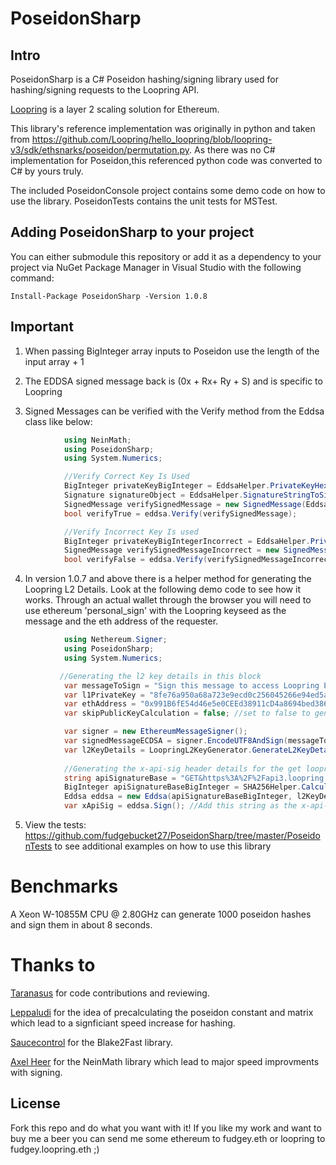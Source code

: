 # PoseidonSharp
## Intro
PoseidonSharp is a C# Poseidon hashing/signing library used for hashing/signing requests to the Loopring API. 

[Loopring](https://loopring.io/#/) is a layer 2 scaling solution for Ethereum.

This library's reference implementation was originally in python and taken from https://github.com/Loopring/hello_loopring/blob/loopring-v3/sdk/ethsnarks/poseidon/permutation.py. As there was no C# implementation for Poseidon,this referenced python code was converted to C# by yours truly.

The included PoseidonConsole project contains some demo code on how to use the library. PoseidonTests contains the unit tests for MSTest.

## Adding PoseidonSharp to your project
You can either submodule this repository or add it as a dependency to your project via NuGet Package Manager in Visual Studio with the following command:

    Install-Package PoseidonSharp -Version 1.0.8

## Important
1. When passing BigInteger array inputs to Poseidon use the length of the input array + 1

2. The EDDSA signed message back is (0x + Rx+  Ry + S) and is specific to Loopring

3. Signed Messages can be verified with the Verify method from the Eddsa class like below:

```csharp
            using NeinMath;
            using PoseidonSharp;
            using System.Numerics;

            //Verify Correct Key Is Used
            BigInteger privateKeyBigInteger = EddsaHelper.PrivateKeyHexStringToBigInteger(PrivateKey3);
            Signature signatureObject = EddsaHelper.SignatureStringToSignatureObject(signedMessage);
            SignedMessage verifySignedMessage = new SignedMessage(EddsaHelper.CalculatePointA(privateKeyBigInteger), signatureObject, Integer.Parse(poseidonHash.ToString())); 
            bool verifyTrue = eddsa.Verify(verifySignedMessage);

            //Verify Incorrect Key Is used
            BigInteger privateKeyBigIntegerIncorrect = EddsaHelper.PrivateKeyHexStringToBigInteger(PrivateKey);
            SignedMessage verifySignedMessageIncorrect = new SignedMessage(EddsaHelper.CalculatePointA(privateKeyBigIntegerIncorrect), signatureObject, Integer.Parse(poseidonHash.ToString()));
            bool verifyFalse = eddsa.Verify(verifySignedMessageIncorrect);
```
4. In version 1.0.7 and above there is a helper method for generating the Loopring L2 Details. Look at the following demo code to see how it works. Through an actual wallet through the browser you will need to use ethereum 'personal_sign' with the Loopring keyseed as the message and the eth address of the requester.
```csharp
            using Nethereum.Signer;
            using PoseidonSharp;
            using System.Numerics;

           //Generating the l2 key details in this block
            var messageToSign = "Sign this message to access Loopring Exchange: 0x0BABA1Ad5bE3a5C0a66E7ac838a129Bf948f1eA4 with key nonce: 0"; //this is the loopring key seed with nonce - 1
            var l1PrivateKey = "8fe76a950a68a723e9ecd0c256045266e94ed5a1e846ca2112a9ecb61c1d28db"; //L1 private key
            var ethAddress = "0x991B6fE54d46e5e0CEEd38911cD4a8694bed386A"; //eth address
            var skipPublicKeyCalculation = false; //set to false to generate the public key details as well, set to true to skip public key generation which makes it run faster

            var signer = new EthereumMessageSigner();
            var signedMessageECDSA = signer.EncodeUTF8AndSign(messageToSign, new EthECKey(l1PrivateKey));
            var l2KeyDetails = LoopringL2KeyGenerator.GenerateL2KeyDetails(signedMessageECDSA, ethAddress, skipPublicKeyCalculation);
            
            //Generating the x-api-sig header details for the get loopring api key endpoint
            string apiSignatureBase = "GET&https%3A%2F%2Fapi3.loopring.io%2Fapi%2Fv3%2FapiKey&accountId%3D" + 136736; //replace 136736 is the loopring account id for the request
            BigInteger apiSignatureBaseBigInteger = SHA256Helper.CalculateSHA256HashNumber(apiSignatureBase);
            Eddsa eddsa = new Eddsa(apiSignatureBaseBigInteger, l2KeyDetails.secretKey); //l2KeyDetails.secretKey is the Loopring L2 Private Key
            var xApiSig = eddsa.Sign(); //Add this string as the x-api-sig header in the request to the get loopring api key endpoint
```
5. View the tests: https://github.com/fudgebucket27/PoseidonSharp/tree/master/PoseidonTests to see additional examples on how to use this library

# Benchmarks
A Xeon W-10855M CPU @ 2.80GHz can generate 1000 poseidon hashes and sign them in about 8 seconds.

# Thanks to
[Taranasus](https://github.com/taranasus) for code contributions and reviewing. 

[Leppaludi](https://github.com/leppaludi) for the idea of precalculating the poseidon constant and matrix which lead to a signficiant speed increase for hashing.

[Saucecontrol](https://github.com/saucecontrol) for the Blake2Fast library. 

[Axel Heer](https://github.com/axelheer) for the NeinMath library which lead to major speed improvments with signing.

## License
Fork this repo and do what you want with it! If you like my work and want to buy me a beer you can send me some ethereum to fudgey.eth or loopring to fudgey.loopring.eth ;)
